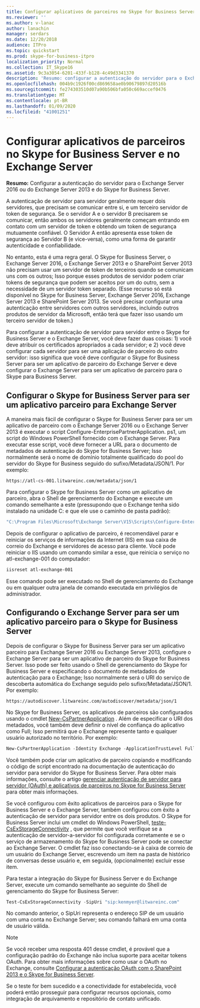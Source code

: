 ```yaml
---
title: Configurar aplicativos de parceiros no Skype for Business Server 2015 e no Exchange Server
ms.reviewer: ''
ms.author: v-lanac
author: lanachin
manager: serdars
ms.date: 12/20/2018
audience: ITPro
ms.topic: quickstart
ms.prod: skype-for-business-itpro
localization_priority: Normal
ms.collection: IT_Skype16
ms.assetid: 9c3a3054-6201-433f-b128-4c49d3341370
description: 'Resumo: configurar a autenticação do servidor para o Exchange Server 2016 ou o Exchange Server 2013 e o Skype for Business Server.'
ms.openlocfilehash: 004b9c1926f00cd869658ae0b90679897d20516b
ms.sourcegitcommit: fe274303510d07a90b506bfa050c669accef0476
ms.translationtype: MT
ms.contentlocale: pt-BR
ms.lasthandoff: 01/09/2020
ms.locfileid: "41001251"
---
```

# <a name="configure-partner-applications-in-skype-for-business-server-and-exchange-server"></a>Configurar aplicativos de parceiros no Skype for Business Server e no Exchange Server
 
**Resumo:** Configurar a autenticação do servidor para o Exchange Server 2016 ou do Exchange Server 2013 e do Skype for Business Server.
  
A autenticação de servidor para servidor geralmente requer dois servidores, que precisam se comunicar entre si, e um terceiro servidor de token de segurança. Se o servidor A e o servidor B precisarem se comunicar, então ambos os servidores geralmente começam entrando em contato com um servidor de token e obtendo um token de segurança mutuamente confiável. O Servidor A então apresenta esse token de segurança ao Servidor B (e vice-versa), como uma forma de garantir autenticidade e confiabilidade.
  
No entanto, esta é uma regra geral. O Skype for Business Server, o Exchange Server 2016, o Exchange Server 2013 e o SharePoint Server 2013 não precisam usar um servidor de token de terceiros quando se comunicam uns com os outros; Isso porque esses produtos de servidor podem criar tokens de segurança que podem ser aceitos por um do outro, sem a necessidade de um servidor token separado. (Esse recurso só está disponível no Skype for Business Server, Exchange Server 2016, Exchange Server 2013 e SharePoint Server 2013. Se você precisar configurar uma autenticação entre servidores com outros servidores, incluindo outros produtos de servidor da Microsoft, então terá que fazer isso usando um terceiro servidor de token.)
  
Para configurar a autenticação de servidor para servidor entre o Skype for Business Server e o Exchange Server, você deve fazer duas coisas: 1) você deve atribuir os certificados apropriados a cada servidor; e 2) você deve configurar cada servidor para ser uma aplicação de parceiro do outro servidor: isso significa que você deve configurar o Skype for Business Server para ser um aplicativo de parceiro do Exchange Server e deve configurar o Exchange Server para ser um aplicativo de parceiro para o Skype para Business Server.
  
## <a name="configuring-skype-for-business-server-to-be-a-partner-application-for-exchange-server"></a>Configurar o Skype for Business Server para ser um aplicativo parceiro para Exchange Server

A maneira mais fácil de configurar o Skype for Business Server para ser um aplicativo de parceiro com o Exchange Server 2016 ou o Exchange Server 2013 é executar o script Configure-EnterprisePartnerApplication. ps1, um script do Windows PowerShell fornecido com o Exchange Server. Para executar esse script, você deve fornecer a URL para o documento de metadados de autenticação do Skype for Business Server; Isso normalmente será o nome de domínio totalmente qualificado do pool do servidor do Skype for Business seguido do sufixo/Metadata/JSON/1. Por exemplo:
  
```console
https://atl-cs-001.litwareinc.com/metadata/json/1
```

Para configurar o Skype for Business Server como um aplicativo de parceiro, abra o Shell de gerenciamento do Exchange e execute um comando semelhante a este (pressupondo que o Exchange tenha sido instalado na unidade C: e que ele use o caminho de pasta padrão):
  
```powershell
"C:\Program Files\Microsoft\Exchange Server\V15\Scripts\Configure-EnterprisePartnerApplication.ps1 -AuthMetaDataUrl 'https://atl-cs-001.litwareinc.com/metadata/json/1' -ApplicationType Lync"
```

Depois de configurar o aplicativo de parceiro, é recomendável parar e reiniciar os serviços de informações da Internet (IIS) em sua caixa de correio do Exchange e servidores de acesso para cliente. Você pode reiniciar o IIS usando um comando similar a esse, que reinicia o serviço no atl-exchange-001 do computador:
  
```powershell
iisreset atl-exchange-001
```

Esse comando pode ser executado no Shell de gerenciamento do Exchange ou em qualquer outra janela de comando executada em privilégios de administrador.
  
## <a name="configuring-exchange-server-to-be-a-partner-application-for-skype-for-business-server"></a>Configurando o Exchange Server para ser um aplicativo parceiro para o Skype for Business Server

Depois de configurar o Skype for Business Server para ser um aplicativo parceiro para Exchange Server 2016 ou Exchange Server 2013, configure o Exchange Server para ser um aplicativo de parceiro do Skype for Business Server. Isso pode ser feito usando o Shell de gerenciamento do Skype for Business Server e especificando o documento de metadados de autenticação para o Exchange; Isso normalmente será o URI do serviço de descoberta automática do Exchange seguido pelo sufixo/Metadata/JSON/1. Por exemplo:
  
```console
https://autodiscover.litwareinc.com/autodiscover/metadata/json/1
```

No Skype for Business Server, os aplicativos de parceiros são configurados usando o cmdlet [New-CsPartnerApplication](https://docs.microsoft.com/powershell/module/skype/new-cspartnerapplication?view=skype-ps) . Além de especificar o URI dos metadados, você também deve definir o nível de confiança do aplicativo como Full; Isso permitirá que o Exchange represente tanto e qualquer usuário autorizado no território. Por exemplo:
  
```powershell
New-CsPartnerApplication -Identity Exchange -ApplicationTrustLevel Full -MetadataUrl "https://autodiscover.litwareinc.com/autodiscover/metadata/json/1"
```

Você também pode criar um aplicativo de parceiro copiando e modificando o código de script encontrado na documentação de autenticação do servidor para servidor do Skype for Business Server. Para obter mais informações, consulte o artigo [gerenciar autenticação de servidor para servidor (OAuth) e aplicativos de parceiros no Skype for Business Server](../../manage/authentication/server-to-server-and-partner-applications.md) para obter mais informações.
  
Se você configurou com êxito aplicativos de parceiros para o Skype for Business Server e o Exchange Server, também configurou com êxito a autenticação de servidor para servidor entre os dois produtos. O Skype for Business Server inclui um cmdlet do Windows PowerShell, [teste-CsExStorageConnectivity](https://docs.microsoft.com/powershell/module/skype/test-csexstorageconnectivity?view=skype-ps) , que permite que você verifique se a autenticação de servidor-a-servidor foi configurada corretamente e se o serviço de armazenamento do Skype for Business Server pode se conectar ao Exchange Server. O cmdlet faz isso conectando-se à caixa de correio de um usuário do Exchange Server, escrevendo um item na pasta de histórico de conversas desse usuário e, em seguida, (opcionalmente) excluir esse item.
  
Para testar a integração do Skype for Business Server e do Exchange Server, execute um comando semelhante ao seguinte do Shell de gerenciamento do Skype for Business Server:
  
```powershell
Test-CsExStorageConnectivity -SipUri "sip:kenmyer@litwareinc.com"
```

No comando anterior, o SipUri representa o endereço SIP de um usuário com uma conta no Exchange Server; seu comando falhará em uma conta de usuário válida.
  
> [!NOTE]
> Se você receber uma resposta 401 desse cmdlet, é provável que a configuração padrão do Exchange não inclua suporte para aceitar tokens OAuth. Para obter mais informações sobre como usar o OAuth no Exchange, consulte [Configurar a autenticação OAuth com o SharePoint 2013 e o Skype for Business Server](https://go.microsoft.com/fwlink/p/?LinkId=513103). 
  
Se o teste for bem sucedido e a conectividade for estabelecida, você poderá então prosseguir para configurar recursos opcionais, como integração de arquivamento e repositório de contato unificado.
